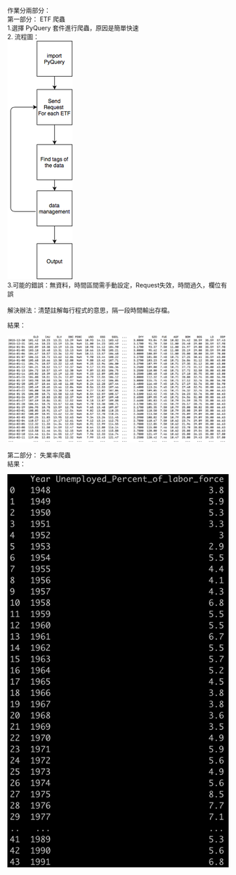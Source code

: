 作業分兩部分：</br>
第一部分： ETF 爬蟲</br>
1.選擇 PyQuery 套件進行爬蟲，原因是簡單快速 </br>
2. 流程圖：</br>![image](https://github.com/aldrich1221/FinTech_MachineLearning/blob/master/HW1/HW1_1/ETF_Crawler.png?raw=true)</br>
3.可能的錯誤：無資料，時間區間需手動設定，Request失效，時間過久，欄位有誤</br>
</br> 解決辦法：清楚註解每行程式的意思，隔一段時間輸出存檔。

結果：</br>

![image](https://github.com/aldrich1221/FinTech_MachineLearning/blob/master/HW1/HW1_1/Result1.png?raw=true)


第二部分： 失業率爬蟲 </br>
結果：</br>

![image](https://github.com/aldrich1221/FinTech_MachineLearning/blob/master/HW1/HW1_2/HW1_index執行結果1.png?raw=true)
